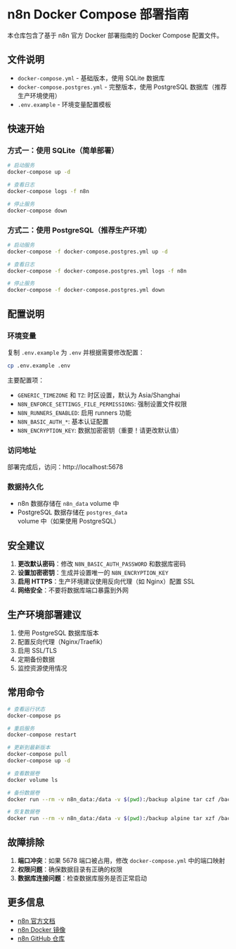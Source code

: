 # n8n Docker Compose 部署指南

本仓库包含了基于 n8n 官方 Docker 部署指南的 Docker Compose 配置文件。

## 文件说明

- `docker-compose.yml` - 基础版本，使用 SQLite 数据库
- `docker-compose.postgres.yml` - 完整版本，使用 PostgreSQL 数据库（推荐生产环境使用）
- `.env.example` - 环境变量配置模板

## 快速开始

### 方式一：使用 SQLite（简单部署）

```bash
# 启动服务
docker-compose up -d

# 查看日志
docker-compose logs -f n8n

# 停止服务
docker-compose down
```

### 方式二：使用 PostgreSQL（推荐生产环境）

```bash
# 启动服务
docker-compose -f docker-compose.postgres.yml up -d

# 查看日志
docker-compose -f docker-compose.postgres.yml logs -f n8n

# 停止服务
docker-compose -f docker-compose.postgres.yml down
```

## 配置说明

### 环境变量

复制 `.env.example` 为 `.env` 并根据需要修改配置：

```bash
cp .env.example .env
```

主要配置项：

- `GENERIC_TIMEZONE` 和 `TZ`: 时区设置，默认为 Asia/Shanghai
- `N8N_ENFORCE_SETTINGS_FILE_PERMISSIONS`: 强制设置文件权限
- `N8N_RUNNERS_ENABLED`: 启用 runners 功能
- `N8N_BASIC_AUTH_*`: 基本认证配置
- `N8N_ENCRYPTION_KEY`: 数据加密密钥（重要！请更改默认值）

### 访问地址

部署完成后，访问：http://localhost:5678

### 数据持久化

- n8n 数据存储在 `n8n_data` volume 中
- PostgreSQL 数据存储在 `postgres_data` volume 中（如果使用 PostgreSQL）

## 安全建议

1. **更改默认密码**：修改 `N8N_BASIC_AUTH_PASSWORD` 和数据库密码
2. **设置加密密钥**：生成并设置唯一的 `N8N_ENCRYPTION_KEY`
3. **启用 HTTPS**：生产环境建议使用反向代理（如 Nginx）配置 SSL
4. **网络安全**：不要将数据库端口暴露到外网

## 生产环境部署建议

1. 使用 PostgreSQL 数据库版本
2. 配置反向代理（Nginx/Traefik）
3. 启用 SSL/TLS
4. 定期备份数据
5. 监控资源使用情况

## 常用命令

```bash
# 查看运行状态
docker-compose ps

# 重启服务
docker-compose restart

# 更新到最新版本
docker-compose pull
docker-compose up -d

# 查看数据卷
docker volume ls

# 备份数据卷
docker run --rm -v n8n_data:/data -v $(pwd):/backup alpine tar czf /backup/n8n_backup.tar.gz -C /data .

# 恢复数据卷
docker run --rm -v n8n_data:/data -v $(pwd):/backup alpine tar xzf /backup/n8n_backup.tar.gz -C /data
```

## 故障排除

1. **端口冲突**：如果 5678 端口被占用，修改 `docker-compose.yml` 中的端口映射
2. **权限问题**：确保数据目录有正确的权限
3. **数据库连接问题**：检查数据库服务是否正常启动

## 更多信息

- [n8n 官方文档](https://docs.n8n.io/)
- [n8n Docker 镜像](https://hub.docker.com/r/n8nio/n8n)
- [n8n GitHub 仓库](https://github.com/n8n-io/n8n)
